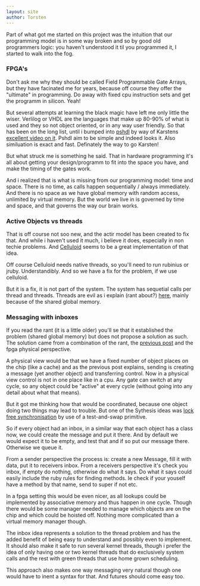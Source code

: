 ```yaml
---
layout: site
author: Torsten
---
```


Part of what got me started on this project was the intuition that our programming model is in some way broken and so by 
good old programmers logic: you haven't understood it til you programmed it, I started to walk into the fog.

### FPGA's

Don't ask me why they should be called Field Programmable Gate Arrays, but they have facinated me for years, because off 
course they offer the "ultimate" in programming. Do away with fixed cpu instruction sets and get the programm in silicon.
Yeah!

But several attempts at learning the black magic have left me only little the wiser. Verlilog or VHDL are the languages that
make up 80-90% of what is used and they so not object oriented, or in any way user friendly. So that has been on the long
list, until i bumped into [pshdl](http://pshdl.org/) by way of Karstens [excellent video on it](https://www.youtube.com/watch?v=Er9luiBa32k). Pshdl aim to be simple and indeed looks it. Also similuation is exact 
and fast. Definately the way to go Karsten!

But what struck me is something he said. That in hardware programming it's all about getting your design/programm to fit into
the space you have, and make the timing of the gates work.

And i realized that is what is missing from our programming model: time and space. There is no time, as calls happen 
sequentially / always immediately. And there is no space as we have global memory with random access, unlimited by virtual
memory. But the world we live in is governed by time and space, and that governs the way our brain works.

### Active Objects vs threads

That is off course not soo new, and the actir model has been created to fix that. And while i haven't used it much, 
i believe it does, especially in non techie problems. And [Celluloid](http://celluloid.io/) seems to be a great
implementation of that idea.

Off course Celluloid needs native threads, so you'll need to run rubinius or jruby. Understandibly. And so we have 
a fix for the problem, if we use celluloid.

But it is a fix, it is not part of the system. The system has sequetial calls per thread and threads. Threads are evil as
i explain (rant about?) [here](/kide/threads.html), mainly because of the shared global memory. 

### Messaging with inboxes

If you read the rant (it is a little older) you'll se that it established the problem (shared global memory) but does not
propose a solution as such. The solution came from a combination of the rant, 
the [previous post](/2014/07/17/framing.html) and the fpga physical perspective.

A physical view would be that we have a fixed number of object places on the chip (like a cache) and as the previous post
explains, sending is creating a message (yet another object) and transferring control. Now in a physical view control is
not in one place like in a cpu. Any gate can switch at any cycle, so any object could be "active" at every cycle (without
going into any detail about what that means).

But it got me thinking how that would be coordinated, because one object doing two things may lead to trouble. But one of
the Sythesis ideas was [lock free synchronisation](http://valerieaurora.org/synthesis/SynthesisOS/ch5.html) 
by use of a test-and-swap primitive.

So if every object had an inbox, in a similar way that each object has a class now, we could create the message and put it
there. And by default we would expect it to be empty, and test that and if so put our message there. Otherwise we queue it.

From a sender perspective the process is: create a new Message, fill it with data, put it to receivers inbox. From a 
receivers perspective it's check you inbox, if empty do nothing, otherwise do what it says. Do what it says could easily
include the ruby rules for finding methods. Ie check if your youself have a method by that name, send to super if not etc.

In a fpga setting this would be even nicer, as all lookups could be implemented by associative memory and thus happen in one
cycle. Though there would be some manager needed to manage which objects are on the chip and which could be hoisted off. 
Nothing more complicated than a virtual memory manager though.

The inbox idea represents a solution to the thread problem and has the added benefit of being easy to understand and 
possibly even to implement. It should also make it safe to run several kernel threads, though i prefer the idea of
only having one or two kernel threads that do exclusively system calls and the rest with green threads that use 
home grown scheduling.

This approach also makes one way messaging very natural though one would have to inent a syntax for that. And futures should
come easy too.